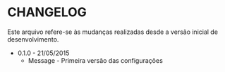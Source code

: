 CHANGELOG
=============

Este arquivo refere-se às mudanças realizadas desde a versão inicial de desenvolvimento.

* 0.1.0 - 21/05/2015
  * Message - Primeira versão das configurações